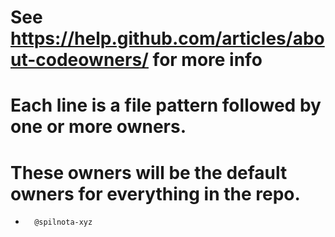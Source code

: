 # See https://help.github.com/articles/about-codeowners/ for more info
# Each line is a file pattern followed by one or more owners.

# These owners will be the default owners for everything in the repo.
*       @spilnota-xyz